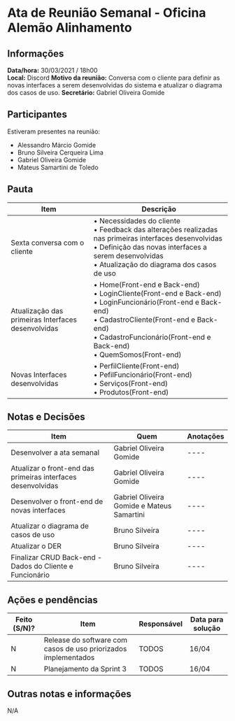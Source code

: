 # Ata de Reunião Semanal - Oficina Alemão Alinhamento

## Informações
**Data/hora:** 30/03/2021 / 18h00  
**Local:** Discord
**Motivo da reunião:** Conversa com o cliente para definir as novas interfaces a serem desenvolvidas do sistema e atualizar o diagrama dos casos de uso.
**Secretário:** Gabriel Oliveira Gomide 

## Participantes
Estiveram presentes na reunião:
- Alessandro Márcio Gomide
- Bruno Silveira Cerqueira Lima
- Gabriel Oliveira Gomide
- Mateus Samartini de Toledo

## Pauta

Item | Descrição
---- | ----
Sexta conversa com o cliente | • Necessidades do cliente <br> • Feedback das alterações realizadas nas primeiras interfaces desenvolvidas <br> • Definição das novas interfaces a serem desenvolvidas <br> • Atualização do diagrama dos casos de uso <br> 
Atualização das primeiras Interfaces desenvolvidas | • Home(Front-end e Back-end) <br> • LoginCliente(Front-end e Back-end) <br> • LoginFuncionário(Front-end e Back-end) <br> • CadastroCliente(Front-end e Back-end) <br> • CadastroFuncionário(Front-end e Back-end) <br> • QuemSomos(Front-end) <br> 
Novas Interfaces desenvolvidas | • PerfilCliente(Front-end) <br> • PefilFuncionário(Front-end) <br> • Serviços(Front-end) <br> • Produtos(Front-end) <br>      


## Notas e Decisões
Item | Quem | Anotações 
---- | -------- | ----
Desenvolver a ata semanal | Gabriel Oliveira Gomide | ---- 
Atualizar o front-end das primeiras interfaces desenvolvidas | Gabriel Oliveira Gomide | ----
Desenvolver o front-end de novas interfaces | Gabriel Oliveira Gomide e Mateus Samartini | ---- 
Atualizar o diagrama de casos de uso | Bruno Silveira | ----
Atualizar o DER | Bruno Silveira | ----
Finalizar CRUD Back-end - Dados do Cliente e Funcionário | Bruno Silveira | ----

## Ações e pendências
Feito (S/N)? | Item | Responsável | Data para solução 
---- | -------- | -------- | ----
N | Release do software com casos de uso priorizados implementados | TODOS | 16/04 
N | Planejamento da Sprint 3 | TODOS | 16/04 


## Outras notas e informações
N/A
